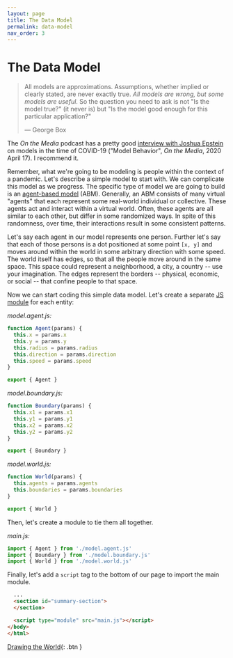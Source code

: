 ```yaml
---
layout: page
title: The Data Model
permalink: data-model
nav_order: 3
---
```


# The Data Model

> All models are approximations. Assumptions, whether implied or clearly stated, are never exactly true. _All models are wrong, but some models are useful_. So the question you need to ask is not "Is the model true?" (it never is) but "Is the model good enough for this particular application?"
>
> &mdash; George Box

The _On the Media_ podcast has a pretty good [interview with Joshua Epstein](https://pca.st/episode/9ba60afd-a125-42b5-a69d-3a6d973e2c78?t=1918) on models in the time of COVID-19 ("Model Behavior", _On the Media_, 2020 April 17). I recommend it.

Remember, what we're going to be modeling is people within the context of a pandemic. Let's describe a simple model to start with. We can complicate this model as we progress. The specific type of model we are going to build is an [agent-based model](https://en.wikipedia.org/wiki/Agent-based_model) (ABM). Generally, an ABM consists of many virtual "agents" that each represent some real-world individual or collective. These agents act and interact within a virtual world. Often, these agents are all similar to each other, but differ in some randomized ways. In spite of this randomness, over time, their interactions result in some consistent patterns.

Let's say each agent in our model represents one person. Further let's say that each of those persons is a dot positioned at some point `[x, y]` and moves around within the world in some arbitrary direction with some speed. The world itself has edges, so that all the people move around in the same space. This space could represent a neighborhood, a city, a country -- use your imagination. The edges represent the borders -- physical, economic, or social -- that confine people to that space.

Now we can start coding this simple data model. Let's create a separate [JS module](https://developer.mozilla.org/en-US/docs/Web/JavaScript/Guide/Modules) for each entity:

_model.agent.js:_
```js
function Agent(params) {
  this.x = params.x
  this.y = params.y
  this.radius = params.radius
  this.direction = params.direction
  this.speed = params.speed
}

export { Agent }
```

_model.boundary.js:_
```js
function Boundary(params) {
  this.x1 = params.x1
  this.y1 = params.y1
  this.x2 = params.x2
  this.y2 = params.y2
}

export { Boundary }
```

_model.world.js:_
```js
function World(params) {
  this.agents = params.agents
  this.boundaries = params.boundaries
}

export { World }
```

Then, let's create a module to tie them all together.

_main.js:_
```js
import { Agent } from './model.agent.js'
import { Boundary } from './model.boundary.js'
import { World } from './model.world.js'
```

Finally, let's add a `script` tag to the bottom of our page to import the main module.

```html
  ...
  <section id="summary-section">
  </section>

  <script type="module" src="main.js"></script>
</body>
</html>
```

[Drawing the World](drawing-the-world){: .btn }

